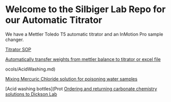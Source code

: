 # Welcome to the Silbiger Lab Repo for our Automatic Titrator

We have a Mettler Toledo T5 automatic titrator and an InMotion Pro sample changer.

[Titrator SOP](Protocols/TitratorSOP.md)


[Automatically transfer weights from mettler balance to titrator or excel file](Protocols/BalanceSOP.md)

ocols/AcidWashing.md)


[Mixing Mercuric Chloride solution for poisoning water samples](Protocols/Mercuric_Chloride_SOP.md)

[Acid washing bottles](Prot
[Ordering and returning carbonate chemistry solutions to Dickson Lab](https://github.com/SilbigerLab/Titrator/blob/master/Protocols/Ordering-Returning_Solutions_SOP.md)
